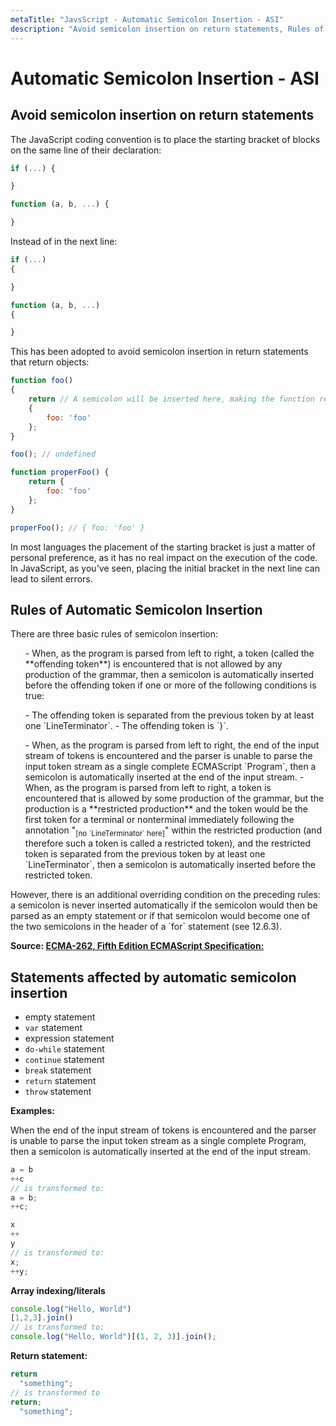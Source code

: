 ```yaml
---
metaTitle: "JavsScript - Automatic Semicolon Insertion - ASI"
description: "Avoid semicolon insertion on return statements, Rules of Automatic Semicolon Insertion, Statements affected by automatic semicolon insertion"
---
```


# Automatic Semicolon Insertion - ASI



## Avoid semicolon insertion on return statements


The JavaScript coding convention is to place the starting bracket of blocks on the same line of their declaration:

```js
if (...) {

}

function (a, b, ...) {

}

```

Instead of in the next line:

```js
if (...)
{

}

function (a, b, ...) 
{

}

```

This has been adopted to avoid semicolon insertion in return statements that return objects:

```js
function foo() 
{
    return // A semicolon will be inserted here, making the function return nothing
    {
        foo: 'foo'
    };
}

foo(); // undefined

function properFoo() {
    return {
        foo: 'foo'
    };
}

properFoo(); // { foo: 'foo' }

```

In most languages the placement of the starting bracket is just a matter of personal preference, as it has no real impact on the execution of the code. In JavaScript, as you've seen, placing the initial bracket in the next line can lead to silent errors.



## Rules of Automatic Semicolon Insertion


> 
There are three basic rules of semicolon insertion:
<ol>
- When, as the program is parsed from left to right, a token (called the **offending token**) is encountered that is not allowed by any production of the grammar, then a semicolon is automatically inserted before the offending token if one or more of the following conditions is true:
</ol>
<ul>
- The offending token is separated from the previous token by at least one `LineTerminator`.
- The offending token is `}`.
</ul>
<ol start="2">
- When, as the program is parsed from left to right, the end of the input stream of tokens is encountered and the parser is unable to parse the input token stream as a single complete ECMAScript `Program`, then a semicolon is automatically inserted at the end of the input stream.
- When, as the program is parsed from left to right, a token is encountered that is allowed by some production of the grammar, but the production is a **restricted production** and the token would be the first token for a terminal or nonterminal immediately following the annotation "<sub>[no `LineTerminator` here]</sub>" within the restricted production (and therefore such a token is called a restricted token), and the restricted token is separated from the previous token by at least one `LineTerminator`, then a semicolon is automatically inserted before the restricted token.
</ol>
However, there is an additional overriding condition on  the preceding rules: a semicolon is never inserted automatically if the semicolon would then be parsed as an empty statement or if that semicolon would become one of the two semicolons in the header of a `for` statement (see 12.6.3).


**Source: [ECMA-262, Fifth Edition ECMAScript Specification:](http://www.ecma-international.org/publications/standards/Ecma-262.htm)**



## Statements affected by automatic semicolon insertion


- empty statement
- `var` statement
- expression statement
- `do-while` statement
- `continue` statement
- `break` statement
- `return` statement
- `throw` statement

**Examples:**

When the end of the input stream of tokens is encountered and the parser is unable to parse the input token stream as a single complete Program, then a semicolon is automatically inserted at the end of the input stream.

```js
a = b
++c
// is transformed to:
a = b;
++c;

```

```js
x
++
y
// is transformed to:
x;
++y;

```

**Array indexing/literals**

```js
console.log("Hello, World")
[1,2,3].join()
// is transformed to:
console.log("Hello, World")[(1, 2, 3)].join();

```

**Return statement:**

```js
return 
  "something";
// is transformed to
return;
  "something";

```

